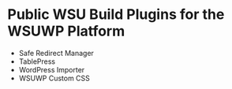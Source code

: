 # Public WSU Build Plugins for the WSUWP Platform

* Safe Redirect Manager
* TablePress
* WordPress Importer
* WSUWP Custom CSS